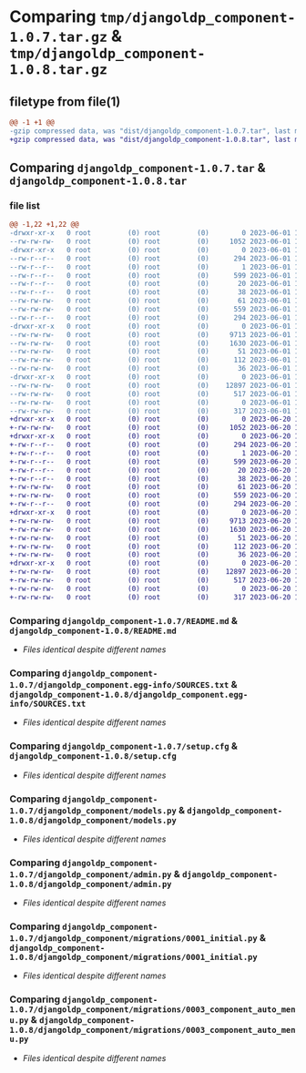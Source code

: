 # Comparing `tmp/djangoldp_component-1.0.7.tar.gz` & `tmp/djangoldp_component-1.0.8.tar.gz`

## filetype from file(1)

```diff
@@ -1 +1 @@
-gzip compressed data, was "dist/djangoldp_component-1.0.7.tar", last modified: Thu Jun  1 15:42:55 2023, max compression
+gzip compressed data, was "dist/djangoldp_component-1.0.8.tar", last modified: Tue Jun 20 15:54:07 2023, max compression
```

## Comparing `djangoldp_component-1.0.7.tar` & `djangoldp_component-1.0.8.tar`

### file list

```diff
@@ -1,22 +1,22 @@
-drwxr-xr-x   0 root         (0) root         (0)        0 2023-06-01 15:42:55.000000 djangoldp_component-1.0.7/
--rw-rw-rw-   0 root         (0) root         (0)     1052 2023-06-01 15:42:38.000000 djangoldp_component-1.0.7/README.md
-drwxr-xr-x   0 root         (0) root         (0)        0 2023-06-01 15:42:55.000000 djangoldp_component-1.0.7/djangoldp_component.egg-info/
--rw-r--r--   0 root         (0) root         (0)      294 2023-06-01 15:42:55.000000 djangoldp_component-1.0.7/djangoldp_component.egg-info/PKG-INFO
--rw-r--r--   0 root         (0) root         (0)        1 2023-06-01 15:42:55.000000 djangoldp_component-1.0.7/djangoldp_component.egg-info/dependency_links.txt
--rw-r--r--   0 root         (0) root         (0)      599 2023-06-01 15:42:55.000000 djangoldp_component-1.0.7/djangoldp_component.egg-info/SOURCES.txt
--rw-r--r--   0 root         (0) root         (0)       20 2023-06-01 15:42:55.000000 djangoldp_component-1.0.7/djangoldp_component.egg-info/top_level.txt
--rw-r--r--   0 root         (0) root         (0)       38 2023-06-01 15:42:55.000000 djangoldp_component-1.0.7/djangoldp_component.egg-info/requires.txt
--rw-rw-rw-   0 root         (0) root         (0)       61 2023-06-01 15:42:38.000000 djangoldp_component-1.0.7/setup.py
--rw-rw-rw-   0 root         (0) root         (0)      559 2023-06-01 15:42:55.000000 djangoldp_component-1.0.7/setup.cfg
--rw-r--r--   0 root         (0) root         (0)      294 2023-06-01 15:42:55.000000 djangoldp_component-1.0.7/PKG-INFO
-drwxr-xr-x   0 root         (0) root         (0)        0 2023-06-01 15:42:55.000000 djangoldp_component-1.0.7/djangoldp_component/
--rw-rw-rw-   0 root         (0) root         (0)     9713 2023-06-01 15:42:38.000000 djangoldp_component-1.0.7/djangoldp_component/models.py
--rw-rw-rw-   0 root         (0) root         (0)     1630 2023-06-01 15:42:38.000000 djangoldp_component-1.0.7/djangoldp_component/admin.py
--rw-rw-rw-   0 root         (0) root         (0)       51 2023-06-01 15:42:53.000000 djangoldp_component-1.0.7/djangoldp_component/__init__.py
--rw-rw-rw-   0 root         (0) root         (0)      112 2023-06-01 15:42:38.000000 djangoldp_component-1.0.7/djangoldp_component/apps.py
--rw-rw-rw-   0 root         (0) root         (0)       36 2023-06-01 15:42:38.000000 djangoldp_component-1.0.7/djangoldp_component/settings.py
-drwxr-xr-x   0 root         (0) root         (0)        0 2023-06-01 15:42:55.000000 djangoldp_component-1.0.7/djangoldp_component/migrations/
--rw-rw-rw-   0 root         (0) root         (0)    12897 2023-06-01 15:42:38.000000 djangoldp_component-1.0.7/djangoldp_component/migrations/0001_initial.py
--rw-rw-rw-   0 root         (0) root         (0)      517 2023-06-01 15:42:38.000000 djangoldp_component-1.0.7/djangoldp_component/migrations/0003_component_auto_menu.py
--rw-rw-rw-   0 root         (0) root         (0)        0 2023-06-01 15:42:38.000000 djangoldp_component-1.0.7/djangoldp_component/migrations/__init__.py
--rw-rw-rw-   0 root         (0) root         (0)      317 2023-06-01 15:42:38.000000 djangoldp_component-1.0.7/djangoldp_component/migrations/0002_delete_dependency.py
+drwxr-xr-x   0 root         (0) root         (0)        0 2023-06-20 15:54:07.000000 djangoldp_component-1.0.8/
+-rw-rw-rw-   0 root         (0) root         (0)     1052 2023-06-20 15:53:48.000000 djangoldp_component-1.0.8/README.md
+drwxr-xr-x   0 root         (0) root         (0)        0 2023-06-20 15:54:07.000000 djangoldp_component-1.0.8/djangoldp_component.egg-info/
+-rw-r--r--   0 root         (0) root         (0)      294 2023-06-20 15:54:07.000000 djangoldp_component-1.0.8/djangoldp_component.egg-info/PKG-INFO
+-rw-r--r--   0 root         (0) root         (0)        1 2023-06-20 15:54:07.000000 djangoldp_component-1.0.8/djangoldp_component.egg-info/dependency_links.txt
+-rw-r--r--   0 root         (0) root         (0)      599 2023-06-20 15:54:07.000000 djangoldp_component-1.0.8/djangoldp_component.egg-info/SOURCES.txt
+-rw-r--r--   0 root         (0) root         (0)       20 2023-06-20 15:54:07.000000 djangoldp_component-1.0.8/djangoldp_component.egg-info/top_level.txt
+-rw-r--r--   0 root         (0) root         (0)       38 2023-06-20 15:54:07.000000 djangoldp_component-1.0.8/djangoldp_component.egg-info/requires.txt
+-rw-rw-rw-   0 root         (0) root         (0)       61 2023-06-20 15:53:48.000000 djangoldp_component-1.0.8/setup.py
+-rw-rw-rw-   0 root         (0) root         (0)      559 2023-06-20 15:54:07.000000 djangoldp_component-1.0.8/setup.cfg
+-rw-r--r--   0 root         (0) root         (0)      294 2023-06-20 15:54:07.000000 djangoldp_component-1.0.8/PKG-INFO
+drwxr-xr-x   0 root         (0) root         (0)        0 2023-06-20 15:54:07.000000 djangoldp_component-1.0.8/djangoldp_component/
+-rw-rw-rw-   0 root         (0) root         (0)     9713 2023-06-20 15:53:48.000000 djangoldp_component-1.0.8/djangoldp_component/models.py
+-rw-rw-rw-   0 root         (0) root         (0)     1630 2023-06-20 15:53:48.000000 djangoldp_component-1.0.8/djangoldp_component/admin.py
+-rw-rw-rw-   0 root         (0) root         (0)       51 2023-06-20 15:54:05.000000 djangoldp_component-1.0.8/djangoldp_component/__init__.py
+-rw-rw-rw-   0 root         (0) root         (0)      112 2023-06-20 15:53:48.000000 djangoldp_component-1.0.8/djangoldp_component/apps.py
+-rw-rw-rw-   0 root         (0) root         (0)       36 2023-06-20 15:53:48.000000 djangoldp_component-1.0.8/djangoldp_component/settings.py
+drwxr-xr-x   0 root         (0) root         (0)        0 2023-06-20 15:54:07.000000 djangoldp_component-1.0.8/djangoldp_component/migrations/
+-rw-rw-rw-   0 root         (0) root         (0)    12897 2023-06-20 15:53:48.000000 djangoldp_component-1.0.8/djangoldp_component/migrations/0001_initial.py
+-rw-rw-rw-   0 root         (0) root         (0)      517 2023-06-20 15:53:48.000000 djangoldp_component-1.0.8/djangoldp_component/migrations/0003_component_auto_menu.py
+-rw-rw-rw-   0 root         (0) root         (0)        0 2023-06-20 15:53:48.000000 djangoldp_component-1.0.8/djangoldp_component/migrations/__init__.py
+-rw-rw-rw-   0 root         (0) root         (0)      317 2023-06-20 15:53:48.000000 djangoldp_component-1.0.8/djangoldp_component/migrations/0002_delete_dependency.py
```

### Comparing `djangoldp_component-1.0.7/README.md` & `djangoldp_component-1.0.8/README.md`

 * *Files identical despite different names*

### Comparing `djangoldp_component-1.0.7/djangoldp_component.egg-info/SOURCES.txt` & `djangoldp_component-1.0.8/djangoldp_component.egg-info/SOURCES.txt`

 * *Files identical despite different names*

### Comparing `djangoldp_component-1.0.7/setup.cfg` & `djangoldp_component-1.0.8/setup.cfg`

 * *Files identical despite different names*

### Comparing `djangoldp_component-1.0.7/djangoldp_component/models.py` & `djangoldp_component-1.0.8/djangoldp_component/models.py`

 * *Files identical despite different names*

### Comparing `djangoldp_component-1.0.7/djangoldp_component/admin.py` & `djangoldp_component-1.0.8/djangoldp_component/admin.py`

 * *Files identical despite different names*

### Comparing `djangoldp_component-1.0.7/djangoldp_component/migrations/0001_initial.py` & `djangoldp_component-1.0.8/djangoldp_component/migrations/0001_initial.py`

 * *Files identical despite different names*

### Comparing `djangoldp_component-1.0.7/djangoldp_component/migrations/0003_component_auto_menu.py` & `djangoldp_component-1.0.8/djangoldp_component/migrations/0003_component_auto_menu.py`

 * *Files identical despite different names*

